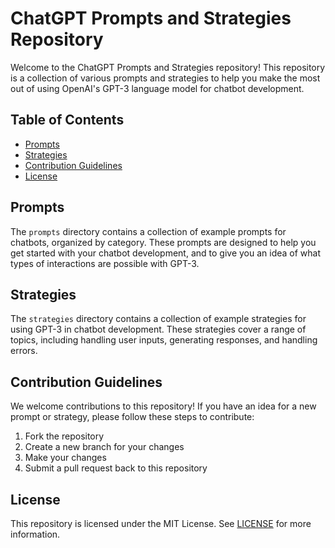 # ChatGPT Prompts and Strategies Repository

Welcome to the ChatGPT Prompts and Strategies repository! This repository is a collection of various prompts and strategies to help you make the most out of using OpenAI's GPT-3 language model for chatbot development.

## Table of Contents

- [Prompts](#prompts)
- [Strategies](#strategies)
- [Contribution Guidelines](#contribution-guidelines)
- [License](#license)

## Prompts

The `prompts` directory contains a collection of example prompts for chatbots, organized by category. These prompts are designed to help you get started with your chatbot development, and to give you an idea of what types of interactions are possible with GPT-3.

## Strategies

The `strategies` directory contains a collection of example strategies for using GPT-3 in chatbot development. These strategies cover a range of topics, including handling user inputs, generating responses, and handling errors.

## Contribution Guidelines

We welcome contributions to this repository! If you have an idea for a new prompt or strategy, please follow these steps to contribute:

1. Fork the repository
2. Create a new branch for your changes
3. Make your changes
4. Submit a pull request back to this repository

## License

This repository is licensed under the MIT License. See [LICENSE](LICENSE) for more information.

